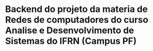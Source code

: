 # Backend do projeto da materia de Redes de computadores do curso Analise e Desenvolvimento de Sistemas do IFRN (Campus PF)
